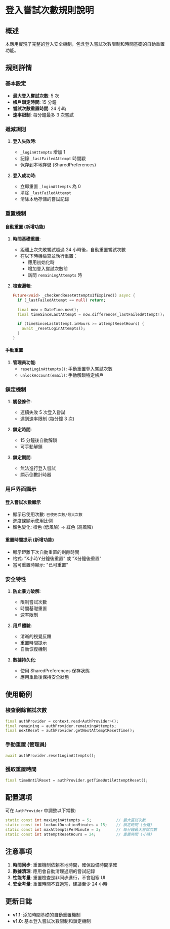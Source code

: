 # 登入嘗試次數規則說明

## 概述

本應用實現了完整的登入安全機制，包含登入嘗試次數限制和時間基礎的自動重置功能。

## 規則詳情

### 基本設定

- **最大登入嘗試次數**: 5 次
- **帳戶鎖定時間**: 15 分鐘
- **嘗試次數重置時間**: 24 小時
- **速率限制**: 每分鐘最多 3 次嘗試

### 遞減規則

1. **登入失敗時**:
   - `_loginAttempts` 增加 1
   - 記錄 `_lastFailedAttempt` 時間戳
   - 保存到本地存儲 (SharedPreferences)

2. **登入成功時**:
   - 立即重置 `_loginAttempts` 為 0
   - 清除 `_lastFailedAttempt`
   - 清除本地存儲的嘗試記錄

### 重置機制

#### 自動重置 (新增功能)

1. **時間基礎重置**:
   - 距離上次失敗嘗試超過 24 小時後，自動重置嘗試次數
   - 在以下時機檢查並執行重置：
     - 應用初始化時
     - 增加登入嘗試次數前
     - 訪問 `remainingAttempts` 時

2. **檢查邏輯**:
   ```dart
   Future<void> _checkAndResetAttemptsIfExpired() async {
     if (_lastFailedAttempt == null) return;
     
     final now = DateTime.now();
     final timeSinceLastAttempt = now.difference(_lastFailedAttempt!);
     
     if (timeSinceLastAttempt.inHours >= attemptResetHours) {
       await _resetLoginAttempts();
     }
   }
   ```

#### 手動重置

1. **管理員功能**:
   - `resetLoginAttempts()`: 手動重置登入嘗試次數
   - `unlockAccount(email)`: 手動解鎖特定帳戶

### 鎖定機制

1. **觸發條件**:
   - 連續失敗 5 次登入嘗試
   - 達到速率限制 (每分鐘 3 次)

2. **鎖定時間**:
   - 15 分鐘後自動解鎖
   - 可手動解鎖

3. **鎖定期間**:
   - 無法進行登入嘗試
   - 顯示倒數計時器

### 用戶界面顯示

#### 登入嘗試次數顯示

- 顯示已使用次數: `已使用次數/最大次數`
- 進度條顯示使用比例
- 顏色變化: 橙色 (低風險) → 紅色 (高風險)

#### 重置時間提示 (新增功能)

- 顯示距離下次自動重置的剩餘時間
- 格式: "X小時Y分鐘後重置" 或 "X分鐘後重置"
- 當可重置時顯示: "已可重置"

### 安全特性

1. **防止暴力破解**:
   - 限制嘗試次數
   - 時間基礎重置
   - 速率限制

2. **用戶體驗**:
   - 清晰的視覺反饋
   - 重置時間提示
   - 自動恢復機制

3. **數據持久化**:
   - 使用 SharedPreferences 保存狀態
   - 應用重啟後保持安全狀態

## 使用範例

### 檢查剩餘嘗試次數

```dart
final authProvider = context.read<AuthProvider>();
final remaining = authProvider.remainingAttempts;
final nextReset = authProvider.getNextAttemptResetTime();
```

### 手動重置 (管理員)

```dart
await authProvider.resetLoginAttempts();
```

### 獲取重置時間

```dart
final timeUntilReset = authProvider.getTimeUntilAttemptReset();
```

## 配置選項

可在 `AuthProvider` 中調整以下常數:

```dart
static const int maxLoginAttempts = 5;           // 最大嘗試次數
static const int lockoutDurationMinutes = 15;    // 鎖定時間 (分鐘)
static const int maxAttemptsPerMinute = 3;       // 每分鐘最大嘗試次數
static const int attemptResetHours = 24;         // 重置時間 (小時)
```

## 注意事項

1. **時間同步**: 重置機制依賴本地時間，確保設備時間準確
2. **數據清理**: 應用會自動清理過期的嘗試記錄
3. **性能考量**: 重置檢查是非同步進行，不會阻塞 UI
4. **安全考量**: 重置時間不宜過短，建議至少 24 小時

## 更新日誌

- **v1.1**: 添加時間基礎的自動重置機制
- **v1.0**: 基本登入嘗試次數限制和鎖定機制
